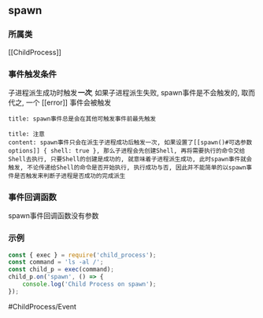 ## spawn
### 所属类
[[ChildProcess]]

### 事件触发条件
子进程派生成功时触发***一次***, 如果子进程派生失败, spawn事件是不会触发的, 取而代之, 一个 [[error]] 事件会被触发

```ad-info
title: spawn事件总是会在其他可触发事件前最先触发
```

```ad-warning
title: 注意
content: spawn事件只会在派生子进程成功后触发一次, 如果设置了[[spawn()#可选参数options]] { shell: true }, 那么子进程会先创建Shell, 再将需要执行的命令交给Shell去执行, 只要Shell的创建是成功的, 就意味着子进程派生成功, 此时spawn事件就会触发, 不论传递给Shell的命令是否开始执行, 执行成功与否, 因此并不能简单的以spawn事件是否触发来判断子进程是否成功的完成派生
```

### 事件回调函数
spawn事件回调函数没有参数

### 示例
```javascript
const { exec } = require('child_process');
const command = 'ls -al /';
const child_p = exec(command);
child_p.on('spawn', () => {
    console.log('Child Process on spawn');
});
```

#ChildProcess/Event 